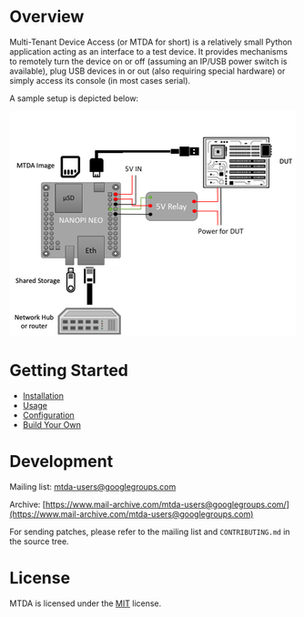 
# Overview

Multi-Tenant Device Access (or MTDA for short) is a relatively small Python application
acting as an interface to a test device. It provides mechanisms to remotely turn the
device on or off (assuming an IP/USB power switch is available), plug USB devices in
or out (also requiring special hardware) or simply access its console (in most cases
serial).

A sample setup is depicted below:

![NanoPI setup](docs/neo_block_diagram.png)

# Getting Started

 * [Installation](https://mtda.readthedocs.io/en/latest/install.html)
 * [Usage](https://mtda.readthedocs.io/en/latest/usage.html)
 * [Configuration](https://mtda.readthedocs.io/en/latest/config.html)
 * [Build Your Own](https://mtda.readthedocs.io/en/latest/build.html)

# Development

Mailing list:
[mtda-users@googlegroups.com](mtda-users@googlegroups.com)

Archive:
[https://www.mail-archive.com/mtda-users@googlegroups.com/](https://www.mail-archive.com/mtda-users@googlegroups.com)

For sending patches, please refer to the mailing list and `CONTRIBUTING.md` in
the source tree.

# License

MTDA is licensed under the [MIT](https://opensource.org/licenses/MIT) license.
